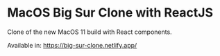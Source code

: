 # MacOS Big Sur Clone with ReactJS

Clone of the new MacOS 11 build with React components.

Available in: https://big-sur-clone.netlify.app/


